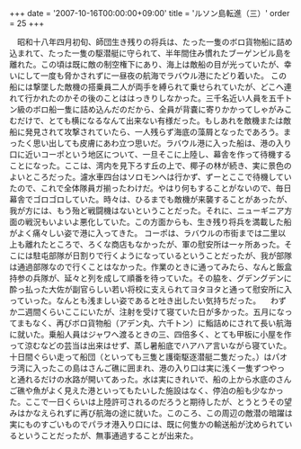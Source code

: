 +++
date = '2007-10-16T00:00:00+09:00'
title = 'ルソン島転進（三）'
order = 25
+++

　昭和十八年四月初旬、師団生き残りの将兵は、たった一隻のボロ貨物船に詰め込まれて、たった一隻の駆潜艇に守られて、半年間住み慣れたブーゲンビル島を離れた。この頃は既に敵の制空権下にあり、海上は敵船の目が光っていたが、幸いにして一度も脅かされずに一昼夜の航海でラバウル港にたどり着いた。
この船には撃墜した敵機の搭乗員二人が両手を縛られて乗せられていたが、どこへ連れて行かれたのかその後のことははっきりしなかった。三千名近い人員を五千トン級のボロ船一隻に詰め込んだのだから、全員が背嚢に寄りかかってしゃがみこむだけで、とても横になるなんて出来ない有様だった。もしあれを敵機または敵船に発見されて攻撃されていたら、一人残らず海底の藻屑となったであろう。まったく思い出しても皮膚にあわ立つ思いだ。ラバウル港に入った船は、港の入り口に近いコーポという地区について、一旦そこに上陸し、幕舎を作って待機することになった。ここは、湾内を見下ろす丘の上で、椰子の林が続き、実に景色のよいところだった。濾水車四台はソロモンへは行かず、ずーとここで待機していたので、これで全体隊員ガ揃ったわけだ。やはり何もすることがないので、毎日幕舎でゴロゴロしていた。時々は、ひるまでも敵機が来襲することがあったが、我が方には、もう殆ど戦闘機はないということだった。それに、ニューギニア方面の戦況もいよいよ悪化していた。この方面からも、生き残り将兵を満載した船がよく痛々しい姿で港に入ってきた。
コーポは、ラバウルの市街までは二里以上も離れたところで、ろくな商店もなかったが、軍の慰安所は一ヶ所あった。そこには駐屯部隊が日割りで行くようになっているということだったが、我が部隊は通過部隊なので行くことはなかった。作業のときに通ってみたら、なんと飯盒持参の兵隊が、延々と列を成して順番を待っていた。その脇を、グデングデンに酔っ払った大佐が副官らしい若い将校に支えられてヨタヨタと通って慰安所に入っていった。なんとも浅ましい姿であると吐き出したい気持ちだった。
　わずか二週間くらいここにいたが、注射を受けて寝ていた日が多かった。五月になってまもなく、再びボロ貨物船（アデン丸、六千トン）に鮨詰めにされて長い航海に就いた。乗船人員はジャワへ渡るときの三、四倍多く、とても甲板に小屋を作って涼むなどの芸当は出来はせず、蒸し暑船底でハアハア言いながら寝ていた。十日間ぐらい走って船団（といっても三隻と護衛駆逐潜艇二隻だった。）はパオラ湾に入ったこの島はさんご礁に囲まれ、港の入り口は実に浅く一隻ずつやっと通れるだけの水路が開いてあった。水は実にきれいで、船の上から水底のさんご礁や魚がよく見えた港といってもたいした施設はなく、停泊の船も少なかった。ここで一日くらいは上陸許可されるのだろうと期待したが、とうとうその望みはかなえられずに再び航海の途に就いた。このころ、この周辺の敵潜の暗躍は実にものすごいものでパラオ港入り口には、既に何隻かの輸送船が沈められているということだったが、無事通過することが出来た。
